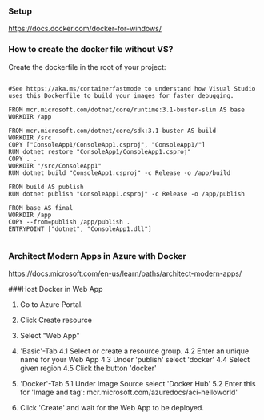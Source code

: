 ### Setup
https://docs.docker.com/docker-for-windows/


### How to create the docker file without VS?

Create the dockerfile in the root of your project:

~~~

#See https://aka.ms/containerfastmode to understand how Visual Studio uses this Dockerfile to build your images for faster debugging.

FROM mcr.microsoft.com/dotnet/core/runtime:3.1-buster-slim AS base
WORKDIR /app

FROM mcr.microsoft.com/dotnet/core/sdk:3.1-buster AS build
WORKDIR /src
COPY ["ConsoleApp1/ConsoleApp1.csproj", "ConsoleApp1/"]
RUN dotnet restore "ConsoleApp1/ConsoleApp1.csproj"
COPY . .
WORKDIR "/src/ConsoleApp1"
RUN dotnet build "ConsoleApp1.csproj" -c Release -o /app/build

FROM build AS publish
RUN dotnet publish "ConsoleApp1.csproj" -c Release -o /app/publish

FROM base AS final
WORKDIR /app
COPY --from=publish /app/publish .
ENTRYPOINT ["dotnet", "ConsoleApp1.dll"]


~~~

### Architect Modern Apps in Azure with Docker
https://docs.microsoft.com/en-us/learn/paths/architect-modern-apps/

###Host Docker in Web App
1. Go to Azure Portal.
2. Click Create resource
3. Select "Web App"

4. 'Basic'-Tab
4.1 Select or create a resource group.
4.2 Enter an unique name for your Web App
4.3 Under 'publish' select 'docker'
4.4 Select given region
4.5 Click the button 'docker'

5. 'Docker'-Tab
5.1 Under Image Source select 'Docker Hub'
5.2 Enter this for 'Image and tag': mcr.microsoft.com/azuredocs/aci-helloworld'

6. Click 'Create' and wait for the Web App to be deployed.

